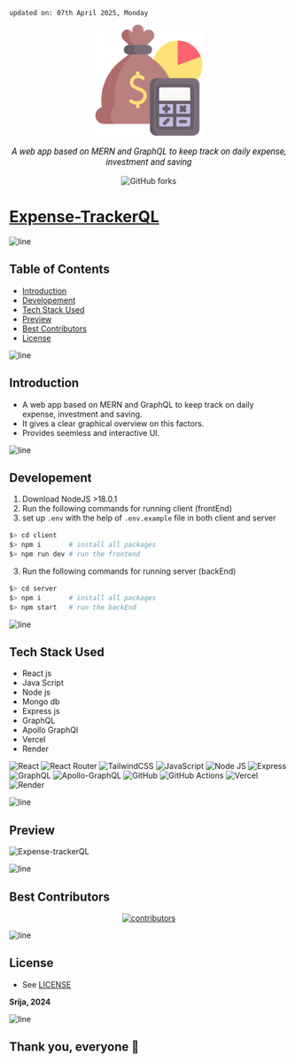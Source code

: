     updated on: 07th April 2025, Monday

<div align=center>
    <a href="https://github.com/SrijaAdhya12/expense-trackerQL">
        <img width="200" src="client/public/favicon.ico" alt="expense-trackerQL">
    </a>
    <p style="font-family: roboto, calibri; font-size:12pt; font-style:italic"> A web app based on MERN and GraphQL to keep track on daily expense, investment and saving </p>
    <a src="https://github.com/SrijaAdhya12/expense-trackerQL/forks">
        <img alt="GitHub forks" src="https://img.shields.io/github/forks/SrijaAdhya12/expense-trackerQL">
    </a>
</div>

# [Expense-TrackerQL](https://github.com/SrijaAdhya12/expense-trackerQL)

![line]

## Table of Contents

-   [Introduction](#introduction)
-   [Developement](#developement)
-   [Tech Stack Used](#tech-stack-used)
-   [Preview](#preview)
-   [Best Contributors](#best-contributors)
-   [License](#license)

![line]

## Introduction

-   A web app based on MERN and GraphQL to keep track on daily expense, investment and saving.
-   It gives a clear graphical overview on this factors.
-   Provides seemless and interactive UI.

![line]

## Developement

1. Download NodeJS >18.0.1
2. Run the following commands for running client (frontEnd)
3. set up `.env` with the help of `.env.example` file in both client and server

```sh
$> cd client
$> npm i       # install all packages
$> npm run dev # run the frontend
```

3. Run the following commands for running server (backEnd)

```sh
$> cd server
$> npm i       # install all packages
$> npm start   # run the backEnd
```

![line]

## Tech Stack Used

-   React js
-   Java Script
-   Node js
-   Mongo db
-   Express js
-   GraphQL
-   Apollo GraphQl
-   Vercel
-   Render

![React](https://img.shields.io/badge/react-%2320232a.svg?style=for-the-badge&logo=react&logoColor=%2361DAFB) ![React Router](https://img.shields.io/badge/React_Router-CA4245?style=for-the-badge&logo=react-router&logoColor=white) ![TailwindCSS](https://img.shields.io/badge/tailwindcss-%2338B2AC.svg?style=for-the-badge&logo=tailwind-css&logoColor=blue) ![JavaScript](https://img.shields.io/badge/javascript-%23323330.svg?style=for-the-badge&logo=javascript&logoColor=%23F7DF1E) ![Node JS](https://img.shields.io/badge/Node.js-43853D?style=for-the-badge&logo=node.js&logoColor=white) ![Express](https://img.shields.io/badge/Express.js-404D59?style=for-the-badge) ![GraphQL](https://img.shields.io/badge/-GraphQL-E10098?style=for-the-badge&logo=graphql&logoColor=white) ![Apollo-GraphQL](https://img.shields.io/badge/-ApolloGraphQL-311C87?style=for-the-badge&logo=apollo-graphql) ![GitHub](https://img.shields.io/badge/github-%23121011.svg?style=for-the-badge&logo=github&logoColor=white) ![GitHub Actions](https://img.shields.io/badge/github%20actions-%232671E5.svg?style=for-the-badge&logo=githubactions&logoColor=white) ![Vercel](https://img.shields.io/badge/Vercel-000000?style=for-the-badge&logo=vercel&logoColor=white) ![Render](https://img.shields.io/badge/Render-000000?style=for-the-badge&logo=render&logoColor=white)

![line]

## Preview

<!--![Snapshot](.github/preview.png)-->

![Expense-trackerQL](https://github.com/user-attachments/assets/dcb91022-9092-4972-8cc7-436ddbd17960)

![line]

## Best Contributors

<div align="center">
    <a  href="https://github.com/SrijaAdhya12/expense-trackerQL/contributors">
        <img src="https://contrib.rocks/image?repo=SrijaAdhya12/expense-trackerQL" alt="contributors" />
    </a>
</div>

![line]

## License

-   See [LICENSE]

**Srija, 2024**

![line]

## Thank you, everyone 💚

[markdown badges]: https://github.com/Ileriayo/markdown-badges
[line]: https://user-images.githubusercontent.com/75939390/137615281-3a875960-92cc-407f-97fe-fd2319bdb252.png
[License]: https://github.com/SrijaAdhya12/expense-trackerQL/blob/main/LICENSE

<!-- 07/04/25 -->
